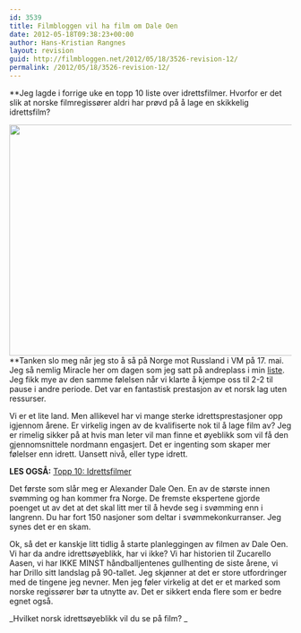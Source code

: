 ```yaml
---
id: 3539
title: Filmbloggen vil ha film om Dale Oen
date: 2012-05-18T09:38:23+00:00
author: Hans-Kristian Rangnes
layout: revision
guid: http://filmbloggen.net/2012/05/18/3526-revision-12/
permalink: /2012/05/18/3526-revision-12/
---
```

**Jeg lagde i forrige uke en topp 10 liste over idrettsfilmer. Hvorfor er det slik at norske filmregissører aldri har prøvd på å lage en skikkelig idrettsfilm?<!--more-->

<a href="http://filmbloggen.net/?attachment_id=3528" rel="attachment wp-att-3528"><img class="alignnone size-full wp-image-3528" src="http://filmbloggen.net/wp-content/uploads//2012/05/alex-dale-oen.jpg" alt="" width="620" height="413" /><br /> </a>**Tanken slo meg når jeg sto å så på Norge mot Russland i VM på 17. mai. Jeg så nemlig Miracle her om dagen som jeg satt på andreplass i min [liste](http://filmbloggen.net/2012/05/09/topp-10-idrettsfilmer/). Jeg fikk mye av den samme følelsen når vi klarte å kjempe oss til 2-2 til pause i andre periode. Det var en fantastisk prestasjon av et norsk lag uten ressurser.

Vi er et lite land. Men allikevel har vi mange sterke idrettsprestasjoner opp igjennom årene. Er virkelig ingen av de kvalifiserte nok til å lage film av? Jeg er rimelig sikker på at hvis man leter vil man finne et øyeblikk som vil få den gjennomsnittele nordmann engasjert. Det er ingenting som skaper mer følelser enn idrett. Uansett nivå, eller type idrett.

**LES OGSÅ:** [Topp 10: Idrettsfilmer](http://filmbloggen.net/2012/05/09/topp-10-idrettsfilmer/)

Det første som slår meg er Alexander Dale Oen. En av de største innen svømming og han kommer fra Norge. De fremste ekspertene gjorde poenget ut av det at det skal litt mer til å hevde seg i svømming enn i langrenn. Du har fort 150 nasjoner som deltar i svømmekonkurranser. Jeg synes det er en skam.

Ok, så det er kanskje litt tidlig å starte planleggingen av filmen av Dale Oen. Vi har da andre idrettsøyeblikk, har vi ikke? Vi har historien til Zucarello Aasen, vi har IKKE MINST håndballjentenes gullhenting de siste årene, vi har Drillo sitt landslag på 90-tallet. Jeg skjønner at det er store utfordringer med de tingene jeg nevner. Men jeg føler virkelig at det er et marked som norske regissører bør ta utnytte av. Det er sikkert enda flere som er bedre egnet også.

_Hvilket norsk idrettsøyeblikk vil du se på film? _